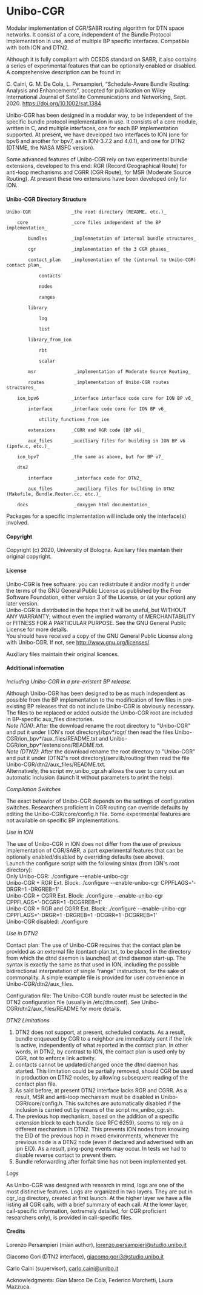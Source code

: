 # Unibo-CGR

Modular implementation of CGR/SABR routing algorithm for DTN space networks. It consist of a core, independent of the Bundle Protocol implementation in use, and of multiple BP specific interfaces.  Compatible with both ION and DTN2.

Although it is fully compliant with CCSDS standard on SABR, it also contains a series of experimental features that can be optionally enabled or disabled. A comprehensive description can be found in:

C. Caini, G. M. De Cola, L. Persampieri, “Schedule-Aware Bundle Routing: Analysis and Enhancements”, accepted for publication on Wiley International Journal of Satellite Communications and Networking, Sept. 2020. https://doi.org/10.1002/sat.1384

Unibo-CGR has been designed in a modular way, to be independent of the specific bundle protocol implementation in use. It consists of a core module, written in C, and multiple interfaces, one for each BP implementation supported. At present, we have developed two interfaces to ION (one for bpv6 and another for bpv7, as in ION-3.7.2 and 4.0.1), and one for DTN2 (DTNME, the NASA MSFC version).

Some advanced features of Unibo-CGR rely on two experimental bundle extensions, developed to this end: RGR (Record Geographical Route) for anti-loop mechanisms and CGRR (CGR Route), for MSR (Moderate Source Routing). At present these two extensions have been developed only for ION.

#### Unibo-CGR Directory Structure

    Unibo-CGR               _the root directory (README, etc.)_

        core                _core files independent of the BP implementation_
        
            bundles         _implemnetation of internal bundle structures_
            
            cgr             _implementation of the 3 CGR phases_
            
            contact_plan    _implementation of the (internal to Unibo-CGR) contact plan_
            
                contacts
                 
                nodes
                
                ranges
                
            library
                
                log
                    
                list
                    
            library_from_ion 
                    
                rbt
                    
                scalar
                    
            msr              _implementation of Moderate Source Routing_
                
            routes           _implementation of Unibo-CGR routes structures_

        ion_bpv6            _interface interface code core for ION BP v6_
        
            interface       _interface code core for ION BP v6_

                utility_functions_from_ion

            extensions      _CGRR and RGR code (BP v6)_

            aux_files       _auxiliary files for building in ION BP v6 (ipnfw.c, etc.)_

        ion_bpv7            _the same as above, but for BP v7_

        dtn2

            interface        _interface code for DTN2_

            aux_files        _auxiliary files for building in DTN2 (Makefile, Bundle.Router.cc, etc.)_

        docs                 _doxygen html documentation_

Packages for a specific implementation will include only the interface(s) involved.

#### Copyright

Copyright (c) 2020, University of Bologna. Auxiliary files maintain their original copyright.

#### License

Unibo-CGR is free software: you can redistribute it and/or modify it under the terms of the GNU General Public License as published by the Free Software Foundation, either version 3 of the License, or (at your option) any later version.  
Unibo-CGR is distributed in the hope that it will be useful, but WITHOUT ANY WARRANTY; without even the implied warranty of MERCHANTABILITY or FITNESS FOR A PARTICULAR PURPOSE.  See the GNU General Public License for more details.  
You should have received a copy of the GNU General Public License along with Unibo-CGR. If not, see <http://www.gnu.org/licenses/>.

Auxiliary files maintain their original licences.

#### Additional information

_Including Unibo-CGR in a pre-existent BP release._

Although Unibo-CGR has been designed to be as much independent as possible from the BP implementation to the modification of few files in pre-existing BP releases that do not include Unibo-CGR is obviously necessary. The files to be replaced or added outside the Unibo-CGR root are included in BP-specific aux_files directories.  
_Note (ION)_: After the download rename the root directory to "Unibo-CGR" and put it under (ION's root directory)/bpv*/cgr/ then read the files Unibo-CGR/ion_bpv*/aux_files/README.txt and Unibo-CGR/ion_bpv*/extensions/README.txt.  
_Note (DTN2)_: After the download rename the root directory to "Unibo-CGR" and put it under (DTN2's root directory)/servlib/routing/ then read the file Unibo-CGR/dtn2/aux_files/README.txt.  
Alternatively, the script mv_unibo_cgr.sh allows the user to carry out an automatic inclusion (launch it without parameters to print the help).

_Compilation Switches_

The exact behavior of Unibo-CGR depends on the settings of configuration switches. Researchers proficient in CGR routing can override defaults by editing the Unibo-CGR/core/config.h file. Some experimental features are not available on specific BP implementations.

_Use in ION_

The use of Unibo-CGR in ION does not differ from the use of previous implementation of CGR/SABR, a part experimental features that can be optionally enabled/disabled by overriding defaults (see above).  
Launch the configure script with the following sintax (from ION's root directory):  
Only Unibo-CGR: ./configure --enable-unibo-cgr  
Unibo-CGR + RGR Ext. Block: ./configure --enable-unibo-cgr CPPFLAGS='-DRGR=1 -DRGREB=1'  
Unibo-CGR + CGRR Ext. Block: ./configure --enable-unibo-cgr CPPFLAGS='-DCGRR=1 -DCGRREB=1'  
Unibo-CGR + RGR and CGRR Ext. Block: ./configure --enable-unibo-cgr CPPFLAGS='-DRGR=1 -DRGREB=1 -DCGRR=1 -DCGRREB=1'  
Unibo-CGR disabled: ./configure

_Use in DTN2_

Contact plan: The use of Unibo-CGR requires that the contact plan be provided as an external file (contact-plan.txt, to be placed in the directory from which the dtnd daemon is launched) at dtnd daemon start-up. The syntax is exactly the same as that used in ION, including the possible bidirectional interpretation of single “range” instructions, for the sake of commonality. A simple example file is provided for user convenience in Unibo-CGR/dtn2/aux_files.

Configuration file: The Unibo-CGR bundle router must be selected in the DTN2 configuration file (usually in /etc/dtn.conf). See Unibo-CGR/dtn2/aux_files/README for more details.

_DTN2 Limitations_

1. DTN2 does not support, at present, scheduled contacts. As a result, bundle enqueued by CGR to a neighbor are immediately sent if the link is active, independently of what reported in the contact plan. In other words, in DTN2, by contrast to ION, the contact plan is used only by CGR, not to enforce link activity.  
2. contacts cannot be updated/changed once the dtnd daemon has started. This limitation could be partially removed, should CGR be used in production on DTN2 nodes, by allowing subsequent reading of the contact plan file.  
3. As said before, at present DTN2 interface lacks RGR and CGRR. As a result, MSR and anti-loop mechanism must be disabled in Unibo-CGR/core/config.h. This switches are automatically disabled if the inclusion is carried out by means of the script mv_unibo_cgr.sh.  
4. The previous hop mechanism, based on the addition of a specific extension block to each bundle (see RFC 6259), seems to rely on a different mechanism in DTN2. This prevents ION nodes from knowing the EID of the previous hop in mixed environments, whenever the previous node is a DTN2 node (even if declared and advertised with an ipn EID). As a result, ping-pong events may occur. In tests we had to disable reverse contact to prevent them.
5. Bundle reforwarding after forfait time has not been implemented yet.

_Logs_

As Unibo-CGR was designed with research in mind, logs are one of the most distinctive features. Logs are organized in two layers. They are put in cgr_log directory, created at first launch. At the higher layer we have a file listing all CGR calls, with a brief summary of each call. At the lower layer, call-specific information, (extremely detailed, for CGR proficient researchers only), is provided in call-specific files.

#### Credits

Lorenzo Persampieri (main author), lorenzo.persampieri@studio.unibo.it

Giacomo Gori (DTN2 interface), giacomo.gori3@studio.unibo.it

Carlo Caini (supervisor), carlo.caini@unibo.it

Acknowledgments: Gian Marco De Cola, Federico Marchetti, Laura Mazzuca.
